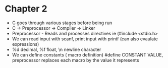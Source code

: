 # Chapter 2

- C goes through various stages before being run
- C -> Preprocessor -> Compiler -> Linker
- Preprocessor - Reads and processes directives ie (#include <stdio.h>
- We can read input with scanf, print input with printf (can also evaulate expressions)
- %d decimal, %f float, \n newline character
- We can define constants ( macro definition) #define CONSTANT VALUE, preprocessor replaces each macro by the value it represents
